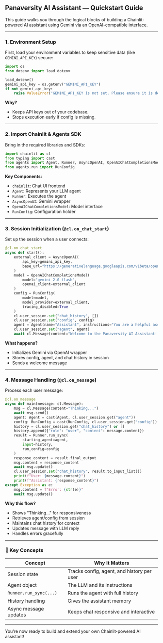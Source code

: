 ## Panaversity AI Assistant — Quickstart Guide

This guide walks you through the logical blocks of building a Chainlit-powered AI assistant using Gemini via an OpenAI-compatible interface.

---

### 1. Environment Setup

First, load your environment variables to keep sensitive data (like `GEMINI_API_KEY`) secure:

```python
import os
from dotenv import load_dotenv

load_dotenv()
gemini_api_key = os.getenv("GEMINI_API_KEY")
if not gemini_api_key:
    raise ValueError("GEMINI_API_KEY is not set. Please ensure it is defined in your .env file.")
```

**Why?**  
- Keeps API keys out of your codebase.
- Stops execution early if config is missing.

---

### 2. Import Chainlit & Agents SDK

Bring in the required libraries and SDKs:

```python
import chainlit as cl
from typing import cast
from agents import Agent, Runner, AsyncOpenAI, OpenAIChatCompletionsModel
from agents.run import RunConfig
```

**Key Components:**  
- `chainlit`: Chat UI frontend  
- `Agent`: Represents your LLM agent  
- `Runner`: Executes the agent  
- `AsyncOpenAI`: Gemini wrapper  
- `OpenAIChatCompletionsModel`: Model interface  
- `RunConfig`: Configuration holder

---

### 3. Session Initialization (`@cl.on_chat_start`)

Set up the session when a user connects:

```python
@cl.on_chat_start
async def start():
    external_client = AsyncOpenAI(
        api_key=gemini_api_key,
        base_url="https://generativelanguage.googleapis.com/v1beta/openai/"
    )
    model = OpenAIChatCompletionsModel(
        model="gemini-2.0-flash",
        openai_client=external_client
    )
    config = RunConfig(
        model=model,
        model_provider=external_client,
        tracing_disabled=True
    )
    cl.user_session.set("chat_history", [])
    cl.user_session.set("config", config)
    agent = Agent(name="Assistant", instructions="You are a helpful assistant", model=model)
    cl.user_session.set("agent", agent)
    await cl.Message(content="Welcome to the Panaversity AI Assistant! How can I help you today?").send()
```

**What happens?**  
- Initializes Gemini via OpenAI wrapper  
- Stores config, agent, and chat history in session  
- Sends a welcome message

---

### 4. Message Handling (`@cl.on_message`)

Process each user message:

```python
@cl.on_message
async def main(message: cl.Message):
    msg = cl.Message(content="Thinking...")
    await msg.send()
    agent: Agent = cast(Agent, cl.user_session.get("agent"))
    config: RunConfig = cast(RunConfig, cl.user_session.get("config"))
    history = cl.user_session.get("chat_history") or []
    history.append({"role": "user", "content": message.content})
    result = Runner.run_sync(
        starting_agent=agent,
        input=history,
        run_config=config
    )
    response_content = result.final_output
    msg.content = response_content
    await msg.update()
    cl.user_session.set("chat_history", result.to_input_list())
    print(f"User: {message.content}")
    print(f"Assistant: {response_content}")
except Exception as e:
    msg.content = f"Error: {str(e)}"
    await msg.update()
```

**Why this flow?**  
- Shows "Thinking..." for responsiveness  
- Retrieves agent/config from session  
- Maintains chat history for context  
- Updates message with LLM reply  
- Handles errors gracefully

---

### 🧠 Key Concepts

| Concept                | Why It Matters                                      |
|------------------------|-----------------------------------------------------|
| Session state          | Tracks config, agent, and history per user          |
| Agent object           | The LLM and its instructions                        |
| `Runner.run_sync(...)` | Runs the agent with full history                    |
| History handling       | Gives the assistant memory                          |
| Async message updates  | Keeps chat responsive and interactive               |

---

You're now ready to build and extend your own Chainlit-powered AI assistant!
